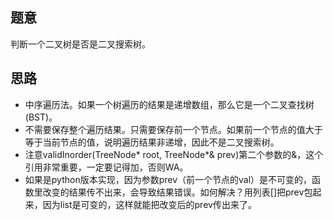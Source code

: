 ## 题意
判断一个二叉树是否是二叉搜索树。
## 思路
- 中序遍历法。如果一个树遍历的结果是递增数组，那么它是一个二叉查找树(BST)。
- 不需要保存整个遍历结果。只需要保存前一个节点。如果前一个节点的值大于等于当前节点的值，说明遍历结果非递增，因此不是二叉搜索树。
- 注意validInorder(TreeNode* root, TreeNode*& prev)第二个参数的&，这个引用非常重要，一定要记得加，否则WA。
- 如果是python版本实现，因为参数prev（前一个节点的val）是不可变的，函数里改变的结果传不出来，会导致结果错误。如何解决？用列表[]把prev包起来，因为list是可变的，这样就能把改变后的prev传出来了。